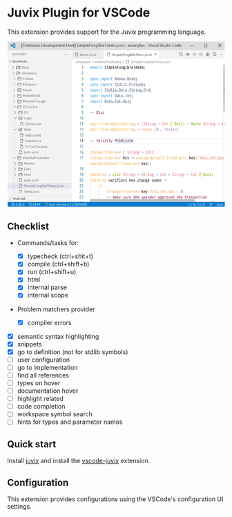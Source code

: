 # Juvix Plugin for VSCode

This extension provides support for the Juvix programming language.

<p align="center">
  <img src="assets/juvix-vscode-extension.png" >
</p>

## Checklist

- Commands/tasks for:

  - [x] typecheck (ctrl+shit+t)
  - [x] compile (ctrl+shift+b)
  - [x] run (ctrl+shift+u)
  - [x] html
  - [x] internal parse
  - [x] internal scope

- Problem matchers provider
  - [x] compiler errors
- [x] semantic syntax highlighting
- [x] snippets
- [x] go to definition (not for stdlib symbols)
- [ ] user configuration
- [ ] go to implementation
- [ ] find all references
- [ ] types on hover
- [ ] documentation hover
- [ ] highlight related
- [ ] code completion
- [ ] workspace symbol search
- [ ] hints for types and parameter names

## Quick start

Install [juvix](https://docs.juvix.org) and install the [vscode-juvix](https://github.com/anoma/vscode-juvix) extension.

## Configuration

This extension provides configurations using the VSCode's configuration UI settings.
